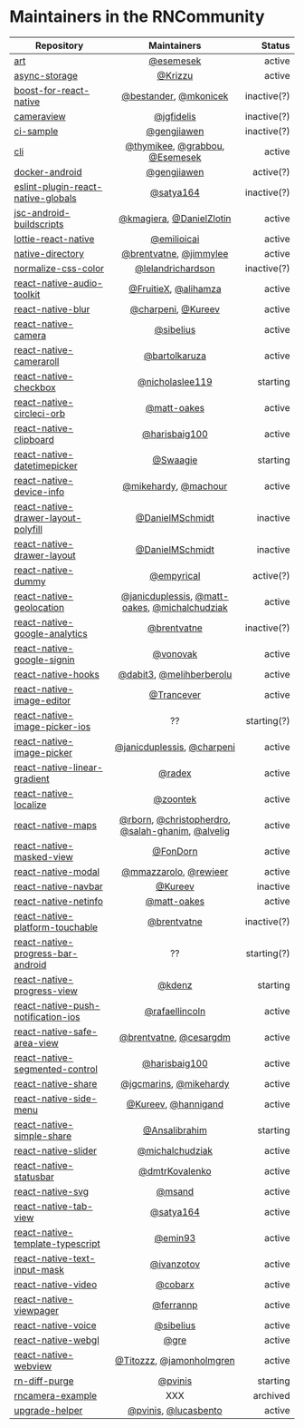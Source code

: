 # Maintainers in the RNCommunity

| Repository                                                                                                           |                                                                                    Maintainers                                                                                     |      Status |
| -------------------------------------------------------------------------------------------------------------------- | :--------------------------------------------------------------------------------------------------------------------------------------------------------------------------------: | ----------: |
| [art](https://github.com/react-native-community/art)                                                                 |                                                                      [@esemesek](https://github.com/Esemesek)                                                                      |      active |
| [async-storage](https://github.com/react-native-community/async-storage)                                             |                                                                        [@Krizzu](https://github.com/Krizzu)                                                                        |      active |
| [boost-for-react-native](https://github.com/react-native-community/boost-for-react-native)                           |                                                [@bestander](https://github.com/bestander), [@mkonicek](https://github.com/mkonicek)                                                | inactive(?) |
| [cameraview](https://github.com/react-native-community/cameraview)                                                   |                                                                     [@jgfidelis](https://github.com/jgfidelis)                                                                     | inactive(?) |
| [ci-sample](https://github.com/react-native-community/ci-sample)                                                     |                                                                    [@gengjiawen](https://github.com/gengjiawen)                                                                    | inactive(?) |
| [cli](https://github.com/react-native-community/cli)                                                                 |                             [@thymikee](https://github.com/thymikee), [@grabbou](https://github.com/grabbou), [@Esemesek](https://github.com/Esemesek)                             |      active |
| [docker-android](https://github.com/react-native-community/docker-android)                                           |                                                                    [@gengjiawen](https://github.com/gengjiawen)                                                                    |   active(?) |
| [eslint-plugin-react-native-globals](https://github.com/react-native-community/eslint-plugin-react-native-globals)   |                                                                      [@satya164](https://github.com/satya164)                                                                      | inactive(?) |
| [jsc-android-buildscripts](https://github.com/react-native-community/jsc-android-buildscript)                        |                                             [@kmagiera](https://github.com/kmagiera), [@DanielZlotin](https://github.com/DanielZlotin)                                             |      active |
| [lottie-react-native](https://github.com/react-native-community/lottie-react-native)                                 |                                                                    [@emilioicai](https://github.com/emilioicai)                                                                    |      active |
| [native-directory](https://github.com/react-native-community/native-directory)                                       |                                               [@brentvatne](https://github.com/brentvatne), [@jimmylee](https://github.com/jimmylee)                                               |      active |
| [normalize-css-color](https://github.com/react-native-community/normalize-css-color)                                 |                                                              [@lelandrichardson](https://github.com/lelandrichardson)                                                              | inactive(?) |
| [react-native-audio-toolkit](https://github.com/react-native-community/react-native-audio-toolkit)                   |                                                 [@FruitieX](https://github.com/FruitieX), [@alihamza](https://github.com/alihamza)                                                 |      active |
| [react-native-blur](https://github.com/react-native-community/react-native-blur)                                     |                                                   [@charpeni](https://github.com/charpeni), [@Kureev](https://github.com/Kureev)                                                   |      active |
| [react-native-camera](https://github.com/react-native-community/react-native-camera)                                 |                                                                      [@sibelius](https://github.com/sibelius)                                                                      |      active |
| [react-native-cameraroll](https://github.com/react-native-community/react-native-cameraroll)                         |                                                                  [@bartolkaruza](https://github.com/bartolkaruza)                                                                  |      active |
| [react-native-checkbox](https://github.com/react-native-community/react-native-checkbox)                             |                                                                [@nicholaslee119](https://github.com/nicholaslee119)                                                                |    starting |
| [react-native-circleci-orb](https://github.com/react-native-community/react-native-circleci-orb)                     |                                                                    [@matt-oakes](https://github.com/matt-oakes)                                                                    |      active |
| [react-native-clipboard](https://github.com/react-native-community/react-native-clipboard)                           |                                                                  [@harisbaig100](https://github.com/harisbaig100)                                                                  |      active |
| [react-native-datetimepicker](https://github.com/react-native-community/react-native-datetimepicker)                 |                                                                       [@Swaagie](https://github.com/Swaagie)                                                                       |    starting |
| [react-native-device-info](https://github.com/react-native-community/react-native-device-info)                       |                                                 [@mikehardy](https://github.com/mikehardy), [@machour](https://github.com/machour)                                                 |      active |
| [react-native-drawer-layout-polyfill](https://github.com/react-native-community/react-native-drawer-layout-polyfill) |                                                                [@DanielMSchmidt](https://github.com/DanielMSchmidt)                                                                |    inactive |
| [react-native-drawer-layout](https://github.com/react-native-community/react-native-drawer-layout)                   |                                                                [@DanielMSchmidt](https://github.com/DanielMSchmidt)                                                                |    inactive |
| [react-native-dummy](https://github.com/react-native-community/react-native-dummy)                                   |                                                                     [@empyrical](https://github.com/empyrical)                                                                     |   active(?) |
| [react-native-geolocation](https://github.com/react-native-community/react-native-geolocation)                       |              [@janicduplessis](https://github.com/janicduplessis), [@matt-oakes](https://github.com/matt-oakes), [@michalchudziak](https://github.com/michalchudziak)              |      active |
| [react-native-google-analytics](https://github.com/react-native-community/react-native-google-analytics)             |                                                                    [@brentvatne](https://github.com/brentvatne)                                                                    | inactive(?) |
| [react-native-google-signin](https://github.com/react-native-community/react-native-google-signin)                   |                                                                       [@vonovak](https://github.com/vonovak)                                                                       |      active |
| [react-native-hooks](https://github.com/react-native-community/react-native-hooks)                                   |                                             [@dabit3](https://github.com/dabit3), [@melihberberolu](https://github.com/melihberberolu)                                             |      active |
| [react-native-image-editor](https://github.com/react-native-community/react-native-image-editor)                     |                                                                     [@Trancever](https://github.com/Trancever)                                                                     |      active |
| [react-native-image-picker-ios](https://github.com/react-native-community/react-native-image-picker-ios)             |                                                                                         ??                                                                                         | starting(?) |
| [react-native-image-picker](https://github.com/react-native-community/react-native-image-picker)                     |                                           [@janicduplessis](https://github.com/janicduplessis), [@charpeni](https://github.com/charpeni)                                           |      active |
| [react-native-linear-gradient](https://github.com/react-native-community/react-native-linear-gradient)               |                                                                         [@radex](https://github.com/radex)                                                                         |      active |
| [react-native-localize](https://github.com/react-native-community/react-native-localize)                             |                                                                       [@zoontek](https://github.com/zoontek)                                                                       |      active |
| [react-native-maps](https://github.com/react-native-community/react-native-maps)                                     | [@rborn](https://github.com/rborn), [@christopherdro](https://github.com/christopherdro), [@salah-ghanim](https://github.com/salah-ghanim), [@alvelig](https://github.com/alvelig) |      active |
| [react-native-masked-view](https://github.com/react-native-community/react-native-masked-view)                       |                                                                       [@FonDorn](https://github.com/FonDorn)                                                                       |      active |
| [react-native-modal](https://github.com/react-native-community/react-native-modal)                                   |                                                [@mmazzarolo](https://github.com/mmazzarolo), [@rewieer](https://github.com/rewieer)                                                |      active |
| [react-native-navbar](https://github.com/react-native-community/react-native-navbar)                                 |                                                                        [@Kureev](https://github.com/Kureev)                                                                        |    inactive |
| [react-native-netinfo](https://github.com/react-native-community/react-native-netinfo)                               |                                                                    [@matt-oakes](https://github.com/matt-oakes)                                                                    |      active |
| [react-native-platform-touchable](https://github.com/react-native-community/react-native-platform-touchable)         |                                                                    [@brentvatne](https://github.com/brentvatne)                                                                    | inactive(?) |
| [react-native-progress-bar-android](https://github.com/react-native-community/react-native-progress-bar-android)     |                                                                                         ??                                                                                         | starting(?) |
| [react-native-progress-view](https://github.com/react-native-community/react-native-progress-view)                   |                                                                         [@kdenz](https://github.com/kdenz)                                                                         |    starting |
| [react-native-push-notification-ios](https://github.com/react-native-community/react-native-push-notification-ios)   |                                                                 [@rafaellincoln](https://github.com/rafaellincoln)                                                                 |      active |
| [react-native-safe-area-view](https://github.com/react-native-community/react-native-safe-area-view)                 |                                               [@brentvatne](https://github.com/brentvatne), [@cesargdm](https://github.com/cesargdm)                                               |      active |
| [react-native-segmented-control](https://github.com/react-native-community/react-native-segmented-control)           |                                                                  [@harisbaig100](https://github.com/harisbaig100)                                                                  |      active |
| [react-native-share](https://github.com/react-native-community/react-native-share)                                   |                                               [@jgcmarins](https://github.com/jgcmarins), [@mikehardy](https://github.com/mikehardy)                                               |      active |
| [react-native-side-menu](https://github.com/react-native-community/react-native-side-menu)                           |                                                  [@Kureev](https://github.com/Kureev), [@hannigand](https://github.com/hannigand)                                                  |      active |
| [react-native-simple-share](https://github.com/react-native-community/react-native-simple-share)                     |                                                                  [@Ansalibrahim](https://github.com/Ansalibrahim)                                                                  |    starting |
| [react-native-slider](https://github.com/react-native-community/react-native-slider)                                 |                                                                [@michalchudziak](https://github.com/michalchudziak)                                                                |      active |
| [react-native-statusbar](https://github.com/react-native-community/react-native-statusbar)                           |                                                                 [@dmtrKovalenko](https://github.com/dmtrKovalenko)                                                                 |      active |
| [react-native-svg](https://github.com/react-native-community/react-native-svg)                                       |                                                                         [@msand](https://github.com/msand)                                                                         |      active |
| [react-native-tab-view](https://github.com/react-native-community/react-native-tab-view)                             |                                                                      [@satya164](https://github.com/satya164)                                                                      |      active |
| [react-native-template-typescript](https://github.com/react-native-community/react-native-template-typescript)       |                                                                        [@emin93](https://github.com/emin93)                                                                        |      active |
| [react-native-text-input-mask](https://github.com/react-native-community/react-native-text-input-mask)               |                                                                     [@ivanzotov](https://github.com/ivanzotov)                                                                     |      active |
| [react-native-video](https://github.com/react-native-community/react-native-video)                                   |                                                                        [@cobarx](https://github.com/cobarx)                                                                        |      active |
| [react-native-viewpager](https://github.com/react-native-community/react-native-viewpager)                           |                                                                      [@ferrannp](https://github.com/ferrannp)                                                                      |      active |
| [react-native-voice](https://github.com/react-native-community/react-native-voice)                                   |                                                                      [@sibelius](https://github.com/sibelius)                                                                      |      active |
| [react-native-webgl](https://github.com/react-native-community/react-native-webgl)                                   |                                                                           [@gre](https://github.com/gre)                                                                           |      active |
| [react-native-webview](https://github.com/react-native-community/react-native-webview)                               |                                             [@Titozzz](https://github.com/Titozzz), [@jamonholmgren](https://github.com/jamonholmgren)                                             |      active |
| [rn-diff-purge](https://github.com/react-native-community/rn-diff-purge)                                             |                                                                        [@pvinis](https://github.com/pvinis)                                                                        |    starting |
| [rncamera-example](https://github.com/react-native-community/rncamera-example)                                       |                                                                                        XXX                                                                                         |    archived |
| [upgrade-helper](https://github.com/react-native-community/upgrade-helper)                                           |               [@pvinis](https://github.com/pvinis), [@lucasbento](https://github.com/lucasbento)                                                                                   | active      |
